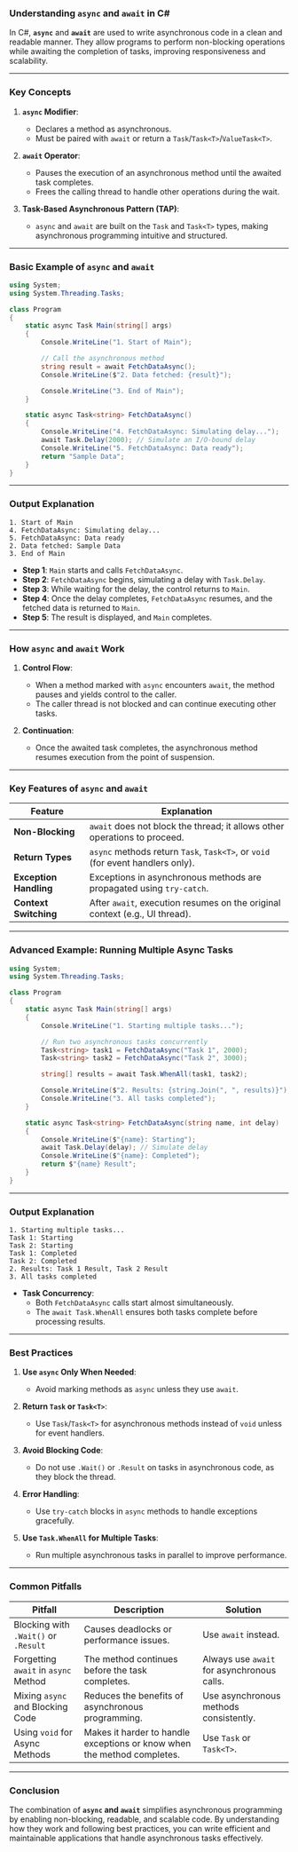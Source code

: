 ### **Understanding `async` and `await` in C#**

In C#, **`async`** and **`await`** are used to write asynchronous code in a clean and readable manner. They allow programs to perform non-blocking operations while awaiting the completion of tasks, improving responsiveness and scalability.

---

### **Key Concepts**

1. **`async` Modifier**:
   - Declares a method as asynchronous.
   - Must be paired with `await` or return a `Task`/`Task<T>`/`ValueTask<T>`.

2. **`await` Operator**:
   - Pauses the execution of an asynchronous method until the awaited task completes.
   - Frees the calling thread to handle other operations during the wait.

3. **Task-Based Asynchronous Pattern (TAP)**:
   - `async` and `await` are built on the `Task` and `Task<T>` types, making asynchronous programming intuitive and structured.

---

### **Basic Example of `async` and `await`**

```csharp
using System;
using System.Threading.Tasks;

class Program
{
    static async Task Main(string[] args)
    {
        Console.WriteLine("1. Start of Main");

        // Call the asynchronous method
        string result = await FetchDataAsync();
        Console.WriteLine($"2. Data fetched: {result}");

        Console.WriteLine("3. End of Main");
    }

    static async Task<string> FetchDataAsync()
    {
        Console.WriteLine("4. FetchDataAsync: Simulating delay...");
        await Task.Delay(2000); // Simulate an I/O-bound delay
        Console.WriteLine("5. FetchDataAsync: Data ready");
        return "Sample Data";
    }
}
```

---

### **Output Explanation**

```
1. Start of Main
4. FetchDataAsync: Simulating delay...
5. FetchDataAsync: Data ready
2. Data fetched: Sample Data
3. End of Main
```

- **Step 1**: `Main` starts and calls `FetchDataAsync`.
- **Step 2**: `FetchDataAsync` begins, simulating a delay with `Task.Delay`.
- **Step 3**: While waiting for the delay, the control returns to `Main`.
- **Step 4**: Once the delay completes, `FetchDataAsync` resumes, and the fetched data is returned to `Main`.
- **Step 5**: The result is displayed, and `Main` completes.

---

### **How `async` and `await` Work**

1. **Control Flow**:
   - When a method marked with `async` encounters `await`, the method pauses and yields control to the caller.
   - The caller thread is not blocked and can continue executing other tasks.

2. **Continuation**:
   - Once the awaited task completes, the asynchronous method resumes execution from the point of suspension.

---

### **Key Features of `async` and `await`**

| **Feature**               | **Explanation**                                                                 |
|---------------------------|---------------------------------------------------------------------------------|
| **Non-Blocking**          | `await` does not block the thread; it allows other operations to proceed.       |
| **Return Types**          | `async` methods return `Task`, `Task<T>`, or `void` (for event handlers only).   |
| **Exception Handling**    | Exceptions in asynchronous methods are propagated using `try-catch`.            |
| **Context Switching**     | After `await`, execution resumes on the original context (e.g., UI thread).     |

---

### **Advanced Example: Running Multiple Async Tasks**

```csharp
using System;
using System.Threading.Tasks;

class Program
{
    static async Task Main(string[] args)
    {
        Console.WriteLine("1. Starting multiple tasks...");

        // Run two asynchronous tasks concurrently
        Task<string> task1 = FetchDataAsync("Task 1", 2000);
        Task<string> task2 = FetchDataAsync("Task 2", 3000);

        string[] results = await Task.WhenAll(task1, task2);

        Console.WriteLine($"2. Results: {string.Join(", ", results)}");
        Console.WriteLine("3. All tasks completed");
    }

    static async Task<string> FetchDataAsync(string name, int delay)
    {
        Console.WriteLine($"{name}: Starting");
        await Task.Delay(delay); // Simulate delay
        Console.WriteLine($"{name}: Completed");
        return $"{name} Result";
    }
}
```

---

### **Output Explanation**

```
1. Starting multiple tasks...
Task 1: Starting
Task 2: Starting
Task 1: Completed
Task 2: Completed
2. Results: Task 1 Result, Task 2 Result
3. All tasks completed
```

- **Task Concurrency**:
  - Both `FetchDataAsync` calls start almost simultaneously.
  - The `await Task.WhenAll` ensures both tasks complete before processing results.

---

### **Best Practices**

1. **Use `async` Only When Needed**:
   - Avoid marking methods as `async` unless they use `await`.

2. **Return `Task` or `Task<T>`**:
   - Use `Task`/`Task<T>` for asynchronous methods instead of `void` unless for event handlers.

3. **Avoid Blocking Code**:
   - Do not use `.Wait()` or `.Result` on tasks in asynchronous code, as they block the thread.

4. **Error Handling**:
   - Use `try-catch` blocks in `async` methods to handle exceptions gracefully.

5. **Use `Task.WhenAll` for Multiple Tasks**:
   - Run multiple asynchronous tasks in parallel to improve performance.

---

### **Common Pitfalls**

| **Pitfall**                          | **Description**                                                           | **Solution**                              |
|--------------------------------------|---------------------------------------------------------------------------|------------------------------------------|
| Blocking with `.Wait()` or `.Result` | Causes deadlocks or performance issues.                                   | Use `await` instead.                     |
| Forgetting `await` in `async` Method | The method continues before the task completes.                           | Always use `await` for asynchronous calls.|
| Mixing `async` and Blocking Code     | Reduces the benefits of asynchronous programming.                         | Use asynchronous methods consistently.   |
| Using `void` for Async Methods       | Makes it harder to handle exceptions or know when the method completes.   | Use `Task` or `Task<T>`.                 |

---

### **Conclusion**

The combination of **`async` and `await`** simplifies asynchronous programming by enabling non-blocking, readable, and scalable code. By understanding how they work and following best practices, you can write efficient and maintainable applications that handle asynchronous tasks effectively.
